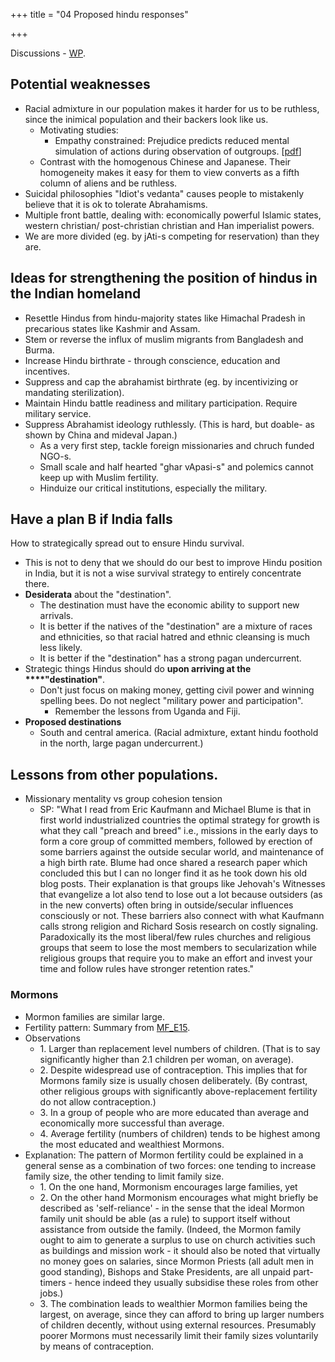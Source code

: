 +++
title = "04 Proposed hindu responses"

+++

Discussions - [WP](https://agnimaan.wordpress.com/2015/08/26/proposed-hindu-responses-to-demographic-projections/?fb_action_ids=10153199594647989&fb_action_types=news.publishes).

## **Potential weaknesses**
- Racial admixture in our population makes it harder for us to be ruthless, since the inimical population and their backers look like us.
    - Motivating studies: 
        - Empathy constrained: Prejudice predicts reduced mental simulation of actions during observation of outgroups. \[[pdf](http://www.researchgate.net/publictopics.PublicPostFileLoader.html?id=512385f4e24a465848000000&key=9fcfd512385f426ae9)\]
    - Contrast with the homogenous Chinese and Japanese. Their homogeneity makes it easy for them to view converts as a fifth column of aliens and be ruthless.
- Suicidal philosophies "Idiot's vedanta" causes people to mistakenly believe that it is ok to tolerate Abrahamisms.
- Multiple front battle, dealing with: economically powerful Islamic states, western christian/ post-christian christian and Han imperialist powers.
- We are more divided (eg. by jAti-s competing for reservation) than they are.

## Ideas for **strengthening the position of hindus in the Indian** homeland
- Resettle Hindus from hindu-majority states like Himachal Pradesh in precarious states like Kashmir and Assam. 
- Stem or reverse the influx of muslim migrants from Bangladesh and Burma.
- Increase Hindu birthrate - through conscience, education and incentives.
- Suppress and cap the abrahamist birthrate (eg. by incentivizing or mandating sterilization).
- Maintain Hindu battle readiness and military participation. Require military service.
- Suppress Abrahamist ideology ruthlessly. (This is hard, but doable- as shown by China and mideval Japan.)
    - As a very first step, tackle foreign missionaries and chruch funded NGO-s.
    - Small scale and half hearted "ghar vApasi-s" and polemics cannot keep up with Muslim fertility.
    - Hinduize our critical institutions, especially the military.

## **Have a plan B if India falls**
How to strategically spread out to ensure Hindu survival.
- This is not to deny that we should do our best to improve Hindu position in India, but it is not a wise survival strategy to entirely concentrate there.
- **Desiderata** about the "destination".
    - The destination must have the economic ability to support new arrivals.
    - It is better if the natives of the "destination" are a mixture of races and ethnicities, so that racial hatred and ethnic cleansing is much less likely.
    - It is better if the "destination" has a strong pagan undercurrent.
- Strategic things Hindus should do **upon arriving at the ****"destination"**.
    - Don't just focus on making money, getting civil power and winning spelling bees. Do not neglect "military power and participation".
        - Remember the lessons from Uganda and Fiji.
- **Proposed destinations**
    - South and central america. (Racial admixture, extant hindu foothold in the north, large pagan undercurrent.)

## **Lessons from other populations**.
- Missionary mentality vs group cohesion tension
    - SP: "What I read from Eric Kaufmann and Michael Blume is that in first world industrialized countries the optimal strategy for growth is what they call "preach and breed" i.e., missions in the early days to form a core group of committed members, followed by erection of some barriers against the outside secular world, and maintenance of a high birth rate. Blume had once shared a research paper which concluded this but I can no longer find it as he took down his old blog posts. Their explanation is that groups like Jehovah's Witnesses that evangelize a lot also tend to lose out a lot because outsiders (as in the new converts) often bring in outside/secular influences consciously or not. These barriers also connect with what Kaufmann calls strong religion and Richard Sosis research on costly signaling. Paradoxically its the most liberal/few rules churches and religious groups that seem to lose the most members to secularization while religious groups that require you to make an effort and invest your time and follow rules have stronger retention rates."

### Mormons
- Mormon families are similar large.
- Fertility pattern: Summary from [MF_E15](http://mormonfertility.blogspot.com/).
- Observations
    - 1\. Larger than replacement level numbers of children.   (That is to say significantly higher than 2.1 children per woman, on average). 
    - 2\. Despite widespread use of contraception. This implies that for Mormons family size is usually chosen deliberately. (By contrast, other religious groups with significantly above-replacement fertility do not allow contraception.)
    - 3\. In a group of people who are more educated than average and economically more successful than average. 
    - 4\. Average fertility (numbers of children) tends to be highest among the most educated and wealthiest Mormons.
- Explanation: The pattern of Mormon fertility could be explained in a general sense as a combination of two forces: one tending to increase family size, the other tending to limit family size. 
    - 1\. On the one hand, Mormonism encourages large families, yet 
    - 2\. On the other hand Mormonism encourages what might briefly be described as 'self-reliance' - in the sense that the ideal Mormon family unit should be able (as a rule) to support itself without assistance from outside the family. (Indeed, the Mormon family ought to aim to generate a surplus to use on church activities such as buildings and mission work - it should also be noted that virtually no money goes on salaries, since Mormon Priests (all adult men in good standing), Bishops and Stake Presidents, are all unpaid part-timers - hence indeed they usually subsidise these roles from other jobs.)
    - 3\. The combination leads to wealthier Mormon families being the largest, on average, since they can afford to bring up larger numbers of children decently, without using external resources. Presumably poorer Mormons must necessarily limit their family sizes voluntarily by means of contraception.
